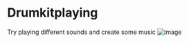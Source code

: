 # Drumkitplaying

Try playing different sounds and create some music
![image](https://github.com/user-attachments/assets/f1087e5e-7c84-465b-8d31-6fb7c37a29ff)

